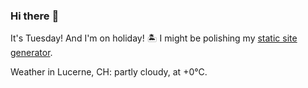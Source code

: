 ### Hi there :wave:

It's Tuesday! And I'm on holiday! :desert_island: I might be polishing my [static site generator](https://github.com/bewuethr/pandoc-bash-blog).

Weather in Lucerne, CH: partly cloudy, at +0°C.
